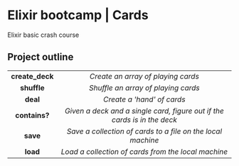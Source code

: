 # Elixir bootcamp | Cards

Elixir basic crash course

## Project outline

|   |   |   
|:-:|:-:|
| **create_deck** | _Create an array of playing cards_ |
| **shuffle**  | _Shuffle an array of playing cards_  |
| **deal** | _Create a 'hand' of cards_  |
| **contains?** | _Given a deck and a single card, figure out if the cards is in the deck_  |
| **save** | _Save a collection of cards to a file on the local machine_  |
| **load** | _Load a collection of cards from the local machine_ |
